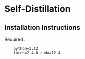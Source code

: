 # Self-Distillation

## Installation Instructions

Required : 
```
    python=3.12
    torch=2.4.0 cuda=12.4 
```